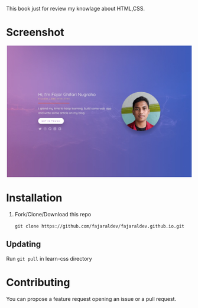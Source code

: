 This book just for review my knowlage about HTML,CSS. 

# Screenshot
<p align="center">
<img align="center" src=".img/screenshot.jpg" width="500">
</p>

# Installation
1. Fork/Clone/Download this repo

    `git clone https://github.com/fajaraldev/fajaraldev.github.io.git`

## Updating
Run `git pull` in learn-css directory

# Contributing
You can propose a feature request opening an issue or a pull request.
